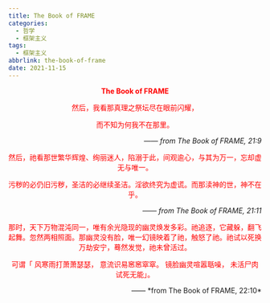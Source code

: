 ```yaml
---
title: The Book of FRAME
categories:
  - 哲学
  - 框架主义
tags:
  - 框架主义
abbrlink: the-book-of-frame
date: 2021-11-15
---
```


<div style="text-align:center;color:rgb(255,0,0)">

**The Book of FRAME**

</div>

<!-- more -->

<div style="text-align:center;color:rgb(255,0,0)">

然后，我看那真理之祭坛尽在眼前闪耀，

而不知为何我不在那里。

</div>

<div align="right">

—— *from The Book of FRAME, 21:9*

</div>

<div style="text-align:center;color:rgb(255,0,0)">

然后，祂看那世繁华辉煌、绚丽迷人，陷溺于此，间观逾心，与其为万一，忘却虚无与唯一。

污秽的必仍旧污秽，圣洁的必继续圣洁。淫欲终究为虚谎。而那渎神的世，神不在乎。

</div>

<div align="right">

—— *from The Book of FRAME, 21:11*

</div>


<div style="text-align:center;color:rgb(255,0,0)">
那时，天下万物混沌同一，唯有余光隐现的幽灵焕发多彩。祂追逐，它藏躲，翻飞起舞。忽然两相照面。那幽灵没有脸，唯一幻镜映着了祂，触怒了祂。祂试以死换万劫安宁，蓦然发觉，祂未曾活过。

可谓「
风寒雨打萧萧瑟瑟，
意流识易窸窸窣窣。
镜脸幽灵喧嚣聒噪，
未活尸肉试死无能」。
</div>

<div align="right">
—— *from The Book of FRAME, 22:10*
</div>


